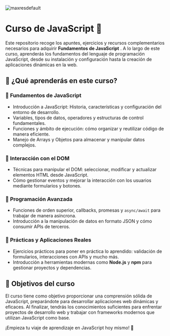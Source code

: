 
![maxresdefault](https://github.com/user-attachments/assets/54068cd3-71f7-4421-b289-bc04865dba94)

# Curso de JavaScript  🚀

Este repositorio recoge los apuntes, ejercicios y recursos complementarios necesarios para adquirir **Fundamentos de JavaScript** . A lo largo de este curso, aprenderás los fundamentos del lenguaje de programación JavaScript, desde su instalación y configuración hasta la creación de aplicaciones dinámicas en la web.

## 📌 ¿Qué aprenderás en este curso?

### 🔹 **Fundamentos de JavaScript**
- Introducción a JavaScript: Historia, características y configuración del entorno de desarrollo.
- Variables, tipos de datos, operadores y estructuras de control fundamentales.
- Funciones y ámbito de ejecución: cómo organizar y reutilizar código de manera eficiente.
- Manejo de Arrays y Objetos para almacenar y manipular datos complejos.

### 🔹 **Interacción con el DOM**
- Técnicas para manipular el DOM: seleccionar, modificar y actualizar elementos HTML desde JavaScript.
- Cómo gestionar eventos y mejorar la interacción con los usuarios mediante formularios y botones.

### 🔹 **Programación Avanzada**
- Funciones de orden superior, callbacks, promesas y `async/await` para trabajar de manera asíncrona.
- Introducción a la manipulación de datos en formato JSON y cómo consumir APIs de terceros.

### 🔹 **Prácticas y Aplicaciones Reales**
- Ejercicios prácticos para poner en práctica lo aprendido: validación de formularios, interacciones con APIs y mucho más.
- Introducción a herramientas modernas como **Node.js** y **npm** para gestionar proyectos y dependencias.

## 🎯 Objetivos del curso

El curso tiene como objetivo proporcionar una comprensión sólida de JavaScript, preparándote para desarrollar aplicaciones web dinámicas y eficaces. Al finalizar, tendrás los conocimientos suficientes para enfrentar proyectos de desarrollo web y trabajar con frameworks modernos que utilizan JavaScript como base.


¡Empieza tu viaje de aprendizaje en JavaScript hoy mismo! 🚀
